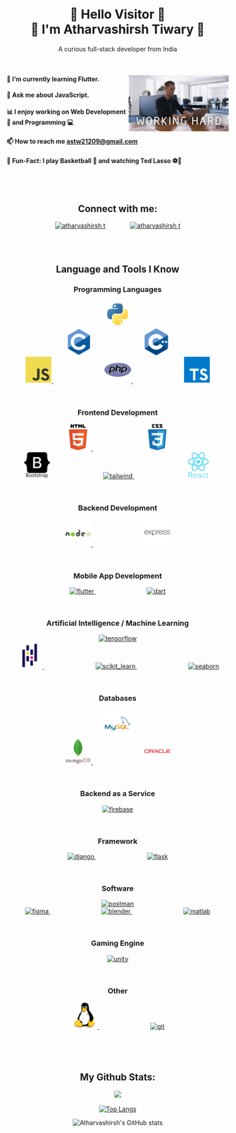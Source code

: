 <div align="center">

<h1> 👋 Hello Visitor 👋  <br> 👾 I'm Atharvashirsh Tiwary 👾</h1>
<p> A curious full-stack developer from India</p>
<br>
<div>
<img align="right" src="consulting-consultant.gif" alt="gif" width="45%"  >
<p align="left">
<h4 align="left"> 🌱 I’m currently learning Flutter.</h4>
<h4 align="left"> 💬 Ask me about JavaScript. </h4> 
<h4 align="left"> 📊 I enjoy working on Web Development 🧩 and Programming 💻 </h4>
<h4 align="left"> 📫 How to reach me <a href = "mailto: astw21209@gmail.com">astw21209@gmail.com</a> </h4>
<h4 align="left"> 🎉 Fun-Fact: I play Basketball 🏀 and watching Ted Lasso ⚽🏈 </h4>
</p>    
</div>
<br>
<br>

<h2 align="center">Connect with me:</h2>

<div align="center">
    
<a href="https://linkedin.com/in/atharvashirsh-t-99648a250" target="blank"><img src="https://raw.githubusercontent.com/rahuldkjain/github-profile-readme-generator/master/src/images/icons/Social/linked-in-alt.svg" alt="atharvashirsh t" height="50" width="50" /></a>&emsp;&emsp;&emsp;&emsp;<a href="mailto:astw21209@gmail.com" target="blank"><img  src="https://cdn4.iconfinder.com/data/icons/logos-brands-in-colors/48/google-gmail-512.png" alt="atharvashirsh t" height="50" width="50" /></a>
    
</div>

<!-- [<img align="center" alt="AvantikaP | Gmail" width="50px" src="https://cdn4.iconfinder.com/data/icons/logos-brands-in-colors/48/google-gmail-512.png"/>][gmail]     -->

<br>
<br>


<div align="center">
    <h2>Language and Tools I Know</h2>
    <h3>Programming Languages</h3>
    <p>
         <a href="https://www.python.org" target="_blank" rel="noreferrer"> <img src="https://raw.githubusercontent.com/devicons/devicon/master/icons/python/python-original.svg" alt="python" width="60" height="60" /> </a>
        <br>
        <a href="https://www.cprogramming.com/" target="_blank" rel="noreferrer"> <img src="https://raw.githubusercontent.com/devicons/devicon/master/icons/c/c-original.svg" alt="c" width="60" height="60" /></a>&emsp;&emsp;&emsp;&emsp;&emsp;&emsp;&emsp;&emsp;
        <a href="https://www.w3schools.com/cpp/" target="_blank" rel="noreferrer"> <img src="https://raw.githubusercontent.com/devicons/devicon/master/icons/cplusplus/cplusplus-original.svg" alt="cplusplus" width="60" height="60" /> </a>
        <br>
         <a href="https://developer.mozilla.org/en-US/docs/Web/JavaScript" target="_blank" rel="noreferrer"> <img src="https://raw.githubusercontent.com/devicons/devicon/master/icons/javascript/javascript-original.svg" alt="javascript" width="60" height="60" /> </a>&emsp;&emsp;&emsp;&emsp;&emsp;&emsp;&emsp;&emsp;
        <a href="https://www.php.net" target="_blank" rel="noreferrer"> <img src="https://raw.githubusercontent.com/devicons/devicon/master/icons/php/php-original.svg" alt="php" width="60" height="60"/> </a>&emsp;&emsp;&emsp;&emsp;&emsp;&emsp;&emsp;&emsp;
        <a href="https://www.typescriptlang.org/" target="_blank" rel="noreferrer"> <img src="https://raw.githubusercontent.com/devicons/devicon/master/icons/typescript/typescript-original.svg" alt="typescript" width="60" height="60"/> </a>
    </p>
    <br>
    <h3>Frontend Development</h3>
    <p>
         <a href="https://www.w3.org/html/" target="_blank" rel="noreferrer"> <img src="https://raw.githubusercontent.com/devicons/devicon/master/icons/html5/html5-original-wordmark.svg" alt="html5" width="60" height="60" /> </a>&emsp;&emsp;&emsp;&emsp;&emsp;&emsp;&emsp;&emsp;
        <a href="https://www.w3schools.com/css/" target="_blank" rel="noreferrer"> <img src="https://raw.githubusercontent.com/devicons/devicon/master/icons/css3/css3-original-wordmark.svg" alt="css3" width="60" height="60" /> </a>
        <br>
        <a href="https://getbootstrap.com" target="_blank" rel="noreferrer"> <img src="https://raw.githubusercontent.com/devicons/devicon/master/icons/bootstrap/bootstrap-plain-wordmark.svg" alt="bootstrap" width="60" height="60" /></a> &emsp;&emsp;&emsp;&emsp;&emsp;&emsp;&emsp;&emsp;
        <a href="https://tailwindcss.com/" target="_blank" rel="noreferrer"> <img src="https://www.vectorlogo.zone/logos/tailwindcss/tailwindcss-icon.svg" alt="tailwind" width="60" height="60"/> </a> &emsp;&emsp;&emsp;&emsp;&emsp;&emsp;&emsp;&emsp;
        <a href="https://reactjs.org/" target="_blank" rel="noreferrer"> <img src="https://raw.githubusercontent.com/devicons/devicon/master/icons/react/react-original-wordmark.svg" alt="react" width="60" height="60" /> </a>
    </p>
    <br>
    <h3>Backend Development</h3>
    <p>
        <a href="https://nodejs.org" target="_blank" rel="noreferrer"> <img src="https://raw.githubusercontent.com/devicons/devicon/master/icons/nodejs/nodejs-original-wordmark.svg" alt="nodejs" width="60" height="60" /> </a>&emsp;&emsp;&emsp;&emsp;&emsp;&emsp;&emsp;&emsp;
         <a href="https://expressjs.com" target="_blank" rel="noreferrer"> <img src="https://raw.githubusercontent.com/devicons/devicon/master/icons/express/express-original-wordmark.svg" alt="express" width="60" height="60" /> </a>
    </p>
    <br>
    <h3>Mobile App Development</h3>
    <p>
        <a href="https://flutter.dev" target="_blank" rel="noreferrer"> <img src="https://www.vectorlogo.zone/logos/flutterio/flutterio-icon.svg" alt="flutter" width="60" height="60" /> </a>&emsp;&emsp;&emsp;&emsp;&emsp;&emsp;&emsp;&emsp;
         <a href="https://dart.dev" target="_blank" rel="noreferrer"> <img src="https://www.vectorlogo.zone/logos/dartlang/dartlang-icon.svg" alt="dart" width="60" height="60" /> </a>
    </p>
    <br>
    <h3>Artificial Intelligence / Machine Learning</h3>
    <p>
        <a href="https://www.tensorflow.org" target="_blank" rel="noreferrer"> <img src="https://www.vectorlogo.zone/logos/tensorflow/tensorflow-icon.svg" alt="tensorflow" width="60" height="60"/> </a>
        <br>
         <a href="https://pandas.pydata.org/" target="_blank" rel="noreferrer"> <img src="https://raw.githubusercontent.com/devicons/devicon/2ae2a900d2f041da66e950e4d48052658d850630/icons/pandas/pandas-original.svg" alt="pandas" width="60" height="60"/> </a> &emsp;&emsp;&emsp;&emsp;&emsp;&emsp;&emsp;&emsp;
        <a href="https://scikit-learn.org/" target="_blank" rel="noreferrer"> <img src="https://upload.wikimedia.org/wikipedia/commons/0/05/Scikit_learn_logo_small.svg" alt="scikit_learn" width="60" height="60"/> </a> &emsp;&emsp;&emsp;&emsp;&emsp;&emsp;&emsp;&emsp;
        <a href="https://seaborn.pydata.org/" target="_blank" rel="noreferrer"> <img src="https://seaborn.pydata.org/_images/logo-mark-lightbg.svg" alt="seaborn" width="60" height="60"/> </a>
    </p>
    <br>
    <h3>Databases</h3>
    <p>
        <a href="https://www.mysql.com/" target="_blank" rel="noreferrer"> <img src="https://raw.githubusercontent.com/devicons/devicon/master/icons/mysql/mysql-original-wordmark.svg" alt="mysql" width="60" height="60" /> </a>
        <br>
        <a href="https://www.mongodb.com/" target="_blank" rel="noreferrer"> <img src="https://raw.githubusercontent.com/devicons/devicon/master/icons/mongodb/mongodb-original-wordmark.svg" alt="mongodb" width="60" height="60" /> </a>&emsp;&emsp;&emsp;&emsp;&emsp;&emsp;&emsp;&emsp;
         <a href="https://www.oracle.com/" target="_blank" rel="noreferrer"> <img src="https://raw.githubusercontent.com/devicons/devicon/master/icons/oracle/oracle-original.svg" alt="oracle" width="60" height="60" /> </a>
    </p>
    <br>
    <h3>Backend as a Service</h3>
    <p>
        <a href="https://firebase.google.com/" target="_blank" rel="noreferrer"> <img src="https://www.vectorlogo.zone/logos/firebase/firebase-icon.svg" alt="firebase" width="60" height="60"/> </a>
    </p>
    <br>
    <h3>Framework</h3>
    <p>
       <a href="https://www.djangoproject.com/" target="_blank" rel="noreferrer"> <img src="https://cdn.worldvectorlogo.com/logos/django.svg" alt="django" width="60" height="60" /> </a>&emsp;&emsp;&emsp;&emsp;&emsp;&emsp;&emsp;&emsp;
        <a href="https://flask.palletsprojects.com/" target="_blank" rel="noreferrer"> <img src="https://www.vectorlogo.zone/logos/pocoo_flask/pocoo_flask-icon.svg" alt="flask" width="60" height="60"/> </a>
    </p>
    <br>
    <h3>Software</h3>
    <p>
        <a href="https://postman.com" target="_blank" rel="noreferrer"> <img src="https://www.vectorlogo.zone/logos/getpostman/getpostman-icon.svg" alt="postman" width="60" height="60" /> </a>
        <br>
        <a href="https://www.figma.com/" target="_blank" rel="noreferrer"> <img src="https://www.vectorlogo.zone/logos/figma/figma-icon.svg" alt="figma" width="60" height="60" /> </a>&emsp;&emsp;&emsp;&emsp;&emsp;&emsp;&emsp;&emsp;
        <a href="https://www.blender.org/" target="_blank" rel="noreferrer"> <img src="https://download.blender.org/branding/community/blender_community_badge_white.svg" alt="blender" width="60" height="60"/> </a>&emsp;&emsp;&emsp;&emsp;&emsp;&emsp;&emsp;&emsp;
        <a href="https://www.mathworks.com/" target="_blank" rel="noreferrer"> <img src="https://upload.wikimedia.org/wikipedia/commons/2/21/Matlab_Logo.png" alt="matlab" width="60" height="60" /> </a>
    </p>
    <br>
    <h3>Gaming Engine</h3>
    <p>
        <a href="https://unity.com/" target="_blank" rel="noreferrer"> <img src="https://www.vectorlogo.zone/logos/unity3d/unity3d-icon.svg" alt="unity" width="60" height="60" /> </a>
    </p>
    <br>
    <h3>Other</h3>
    <p>
        <a href="https://www.linux.org/" target="_blank" rel="noreferrer"> <img src="https://raw.githubusercontent.com/devicons/devicon/master/icons/linux/linux-original.svg" alt="linux" width="60" height="60" /> </a>&emsp;&emsp;&emsp;&emsp;&emsp;&emsp;&emsp;&emsp;
        <a href="https://git-scm.com/" target="_blank" rel="noreferrer"> <img src="https://www.vectorlogo.zone/logos/git-scm/git-scm-icon.svg" alt="git" width="60" height="60" /> </a>
    </p>
    <br>
 <!--   <p>
        <a href="https://getbootstrap.com" target="_blank" rel="noreferrer"> <img src="https://raw.githubusercontent.com/devicons/devicon/master/icons/bootstrap/bootstrap-plain-wordmark.svg" alt="bootstrap" width="60" height="60" /></a> &emsp;&emsp;&emsp;&emsp;&emsp;&emsp;&emsp;&emsp;
        <a href="https://www.cprogramming.com/" target="_blank" rel="noreferrer"> <img src="https://raw.githubusercontent.com/devicons/devicon/master/icons/c/c-original.svg" alt="c" width="60" height="60" /></a>&emsp;&emsp;&emsp;&emsp;&emsp;&emsp;&emsp;&emsp;
        <a href="https://www.w3schools.com/cpp/" target="_blank" rel="noreferrer"> <img src="https://raw.githubusercontent.com/devicons/devicon/master/icons/cplusplus/cplusplus-original.svg" alt="cplusplus" width="60" height="60" /> </a>
        <br>
        <a href="https://www.w3schools.com/css/" target="_blank" rel="noreferrer"> <img src="https://raw.githubusercontent.com/devicons/devicon/master/icons/css3/css3-original-wordmark.svg" alt="css3" width="60" height="60" /> </a>&emsp;&emsp;&emsp;&emsp;&emsp;&emsp;&emsp;&emsp;
        <a href="https://dart.dev" target="_blank" rel="noreferrer"> <img src="https://www.vectorlogo.zone/logos/dartlang/dartlang-icon.svg" alt="dart" width="60" height="60" /> </a>&emsp;&emsp;&emsp;&emsp;&emsp;&emsp;&emsp;&emsp;
        <a href="https://www.djangoproject.com/" target="_blank" rel="noreferrer"> <img src="https://cdn.worldvectorlogo.com/logos/django.svg" alt="django" width="60" height="60" /> </a>&emsp;&emsp;&emsp;&emsp;&emsp;&emsp;&emsp;&emsp;
        <a href="https://reactjs.org/" target="_blank" rel="noreferrer"> <img src="https://raw.githubusercontent.com/devicons/devicon/master/icons/react/react-original-wordmark.svg" alt="react" width="60" height="60" /> </a>
        <br>
        <a href="https://www.figma.com/" target="_blank" rel="noreferrer"> <img src="https://www.vectorlogo.zone/logos/figma/figma-icon.svg" alt="figma" width="60" height="60" /> </a>&emsp;&emsp;&emsp;&emsp;&emsp;&emsp;&emsp;&emsp;
        <a href="https://flutter.dev" target="_blank" rel="noreferrer"> <img src="https://www.vectorlogo.zone/logos/flutterio/flutterio-icon.svg" alt="flutter" width="60" height="60" /> </a>&emsp;&emsp;&emsp;&emsp;&emsp;&emsp;&emsp;&emsp;
        <a href="https://git-scm.com/" target="_blank" rel="noreferrer"> <img src="https://www.vectorlogo.zone/logos/git-scm/git-scm-icon.svg" alt="git" width="60" height="60" /> </a>
        <br>
        <a href="https://www.w3.org/html/" target="_blank" rel="noreferrer"> <img src="https://raw.githubusercontent.com/devicons/devicon/master/icons/html5/html5-original-wordmark.svg" alt="html5" width="60" height="60" /> </a>&emsp;&emsp;&emsp;&emsp;&emsp;&emsp;&emsp;&emsp;
        <a href="https://developer.mozilla.org/en-US/docs/Web/JavaScript" target="_blank" rel="noreferrer"> <img src="https://raw.githubusercontent.com/devicons/devicon/master/icons/javascript/javascript-original.svg" alt="javascript" width="60" height="60" /> </a>&emsp;&emsp;&emsp;&emsp;&emsp;&emsp;&emsp;&emsp;
        <a href="https://www.linux.org/" target="_blank" rel="noreferrer"> <img src="https://raw.githubusercontent.com/devicons/devicon/master/icons/linux/linux-original.svg" alt="linux" width="60" height="60" /> </a>&emsp;&emsp;&emsp;&emsp;&emsp;&emsp;&emsp;&emsp;
        <a href="https://www.mathworks.com/" target="_blank" rel="noreferrer"> <img src="https://upload.wikimedia.org/wikipedia/commons/2/21/Matlab_Logo.png" alt="matlab" width="60" height="60" /> </a>
        <br>
        <a href="https://www.mongodb.com/" target="_blank" rel="noreferrer"> <img src="https://raw.githubusercontent.com/devicons/devicon/master/icons/mongodb/mongodb-original-wordmark.svg" alt="mongodb" width="60" height="60" /> </a>&emsp;&emsp;&emsp;&emsp;&emsp;&emsp;&emsp;&emsp;
        <a href="https://www.mysql.com/" target="_blank" rel="noreferrer"> <img src="https://raw.githubusercontent.com/devicons/devicon/master/icons/mysql/mysql-original-wordmark.svg" alt="mysql" width="60" height="60" /> </a>&emsp;&emsp;&emsp;&emsp;&emsp;&emsp;&emsp;&emsp;
        <a href="https://nodejs.org" target="_blank" rel="noreferrer"> <img src="https://raw.githubusercontent.com/devicons/devicon/master/icons/nodejs/nodejs-original-wordmark.svg" alt="nodejs" width="60" height="60" /> </a>
        <br>
        <a href="https://www.oracle.com/" target="_blank" rel="noreferrer"> <img src="https://raw.githubusercontent.com/devicons/devicon/master/icons/oracle/oracle-original.svg" alt="oracle" width="60" height="60" /> </a>&emsp;&emsp;&emsp;&emsp;&emsp;&emsp;&emsp;&emsp;
        <a href="https://postman.com" target="_blank" rel="noreferrer"> <img src="https://www.vectorlogo.zone/logos/getpostman/getpostman-icon.svg" alt="postman" width="60" height="60" /> </a>&emsp;&emsp;&emsp;&emsp;&emsp;&emsp;&emsp;&emsp;
        <a href="https://www.python.org" target="_blank" rel="noreferrer"> <img src="https://raw.githubusercontent.com/devicons/devicon/master/icons/python/python-original.svg" alt="python" width="60" height="60" /> </a>&emsp;&emsp;&emsp;&emsp;&emsp;&emsp;&emsp;&emsp;
        <a href="https://expressjs.com" target="_blank" rel="noreferrer"> <img src="https://raw.githubusercontent.com/devicons/devicon/master/icons/express/express-original-wordmark.svg" alt="express" width="60" height="60" /> </a>
        <br>
        <a href="https://unity.com/" target="_blank" rel="noreferrer"> <img src="https://www.vectorlogo.zone/logos/unity3d/unity3d-icon.svg" alt="unity" width="60" height="60" /> </a> &emsp;&emsp;&emsp;&emsp;&emsp;&emsp;&emsp;&emsp;
        <a href="https://pandas.pydata.org/" target="_blank" rel="noreferrer"> <img src="https://raw.githubusercontent.com/devicons/devicon/2ae2a900d2f041da66e950e4d48052658d850630/icons/pandas/pandas-original.svg" alt="pandas" width="60" height="60"/> </a> &emsp;&emsp;&emsp;&emsp;&emsp;&emsp;&emsp;&emsp;
        <a href="https://www.php.net" target="_blank" rel="noreferrer"> <img src="https://raw.githubusercontent.com/devicons/devicon/master/icons/php/php-original.svg" alt="php" width="60" height="60"/> </a>
        <br>
        <a href="https://scikit-learn.org/" target="_blank" rel="noreferrer"> <img src="https://upload.wikimedia.org/wikipedia/commons/0/05/Scikit_learn_logo_small.svg" alt="scikit_learn" width="60" height="60"/> </a> &emsp;&emsp;&emsp;&emsp;&emsp;&emsp;&emsp;&emsp;
        <a href="https://seaborn.pydata.org/" target="_blank" rel="noreferrer"> <img src="https://seaborn.pydata.org/_images/logo-mark-lightbg.svg" alt="seaborn" width="60" height="60"/> </a> &emsp;&emsp;&emsp;&emsp;&emsp;&emsp;&emsp;&emsp;
        <a href="https://tailwindcss.com/" target="_blank" rel="noreferrer"> <img src="https://www.vectorlogo.zone/logos/tailwindcss/tailwindcss-icon.svg" alt="tailwind" width="60" height="60"/> </a> &emsp;&emsp;&emsp;&emsp;&emsp;&emsp;&emsp;&emsp;
        <a href="https://www.tensorflow.org" target="_blank" rel="noreferrer"> <img src="https://www.vectorlogo.zone/logos/tensorflow/tensorflow-icon.svg" alt="tensorflow" width="60" height="60"/> </a> 
        <br>
        <a href="https://www.typescriptlang.org/" target="_blank" rel="noreferrer"> <img src="https://raw.githubusercontent.com/devicons/devicon/master/icons/typescript/typescript-original.svg" alt="typescript" width="60" height="60"/> </a>
        <br>
        <a href="https://www.blender.org/" target="_blank" rel="noreferrer"> <img src="https://download.blender.org/branding/community/blender_community_badge_white.svg" alt="blender" width="60" height="60"/> </a>
        <br>
        <a href="https://firebase.google.com/" target="_blank" rel="noreferrer"> <img src="https://www.vectorlogo.zone/logos/firebase/firebase-icon.svg" alt="firebase" width="60" height="60"/> </a> 
        <br>
        <a href="https://flask.palletsprojects.com/" target="_blank" rel="noreferrer"> <img src="https://www.vectorlogo.zone/logos/pocoo_flask/pocoo_flask-icon.svg" alt="flask" width="60" height="60"/> </a>
    </p> -->
</div>
<!-- 
<br>
<br>

![snake gif](https://github.com/atharvashirsh/atharvashirsh/blob/output/github-contribution-grid-snake.gif)

<picture>
  <source media="(prefers-color-scheme: dark)" srcset="github-snake-dark.svg">
  <source media="(prefers-color-scheme: light)" srcset="github-snake.svg">
  <img alt="github-snake" src="github-snake.svg">
</picture>
<br>
<br>
 -->
<br>
<br>
<h2 align="center">My Github Stats:</h2>

<p align="center">
   <img src="https://komarev.com/ghpvc/?username=atharvashirsh&label=PROFILE+VIEWS&style=flat-square&color=blue")
</p>  

<div align="center">
    
[![Top Langs](https://github-readme-stats.vercel.app/api/top-langs/?username=atharvashirsh&layout=compact&theme=midnight-purple)](https://github.com/atharvashirsh/github-readme-stats)    
    
![Atharvashirsh's GitHub stats](https://github-readme-stats.vercel.app/api?username=atharvashirsh&show_icons=true&theme=midnight-purple&count_private=true&hide=issues,prs)      
     
</div>
